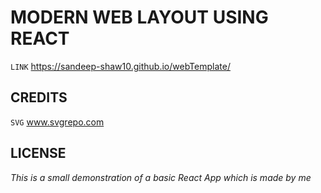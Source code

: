 # MODERN WEB LAYOUT USING REACT
`LINK` https://sandeep-shaw10.github.io/webTemplate/

## CREDITS
  `SVG` www.svgrepo.com

## LICENSE
_This is a small demonstration of a basic React App which is made by me_
